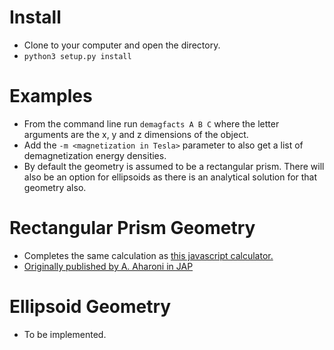 # Install #
  - Clone to your computer and open the directory.
  - `python3 setup.py install`

# Examples #
  - From the command line run `demagfacts A B C` where the letter arguments
    are the x, y and z dimensions of the object.
  - Add the `-m <magnetization in Tesla>` parameter to also get a list of
    demagnetization energy densities.
  - By default the geometry is assumed to be a rectangular prism. There will
    also be an option for ellipsoids as there is an analytical solution for
    that geometry also.

# Rectangular Prism Geometry #

  - Completes the same calculation as [this javascript calculator.][1]
  - [Originally published by A. Aharoni in JAP][2]



 [1]: http://www.magpar.net/static/magpar/doc/html/demagcalc.html
 [2]: http://scitation.aip.org/content/aip/journal/jap/83/6/10.1063/1.367113

# Ellipsoid Geometry #

  - To be implemented.
